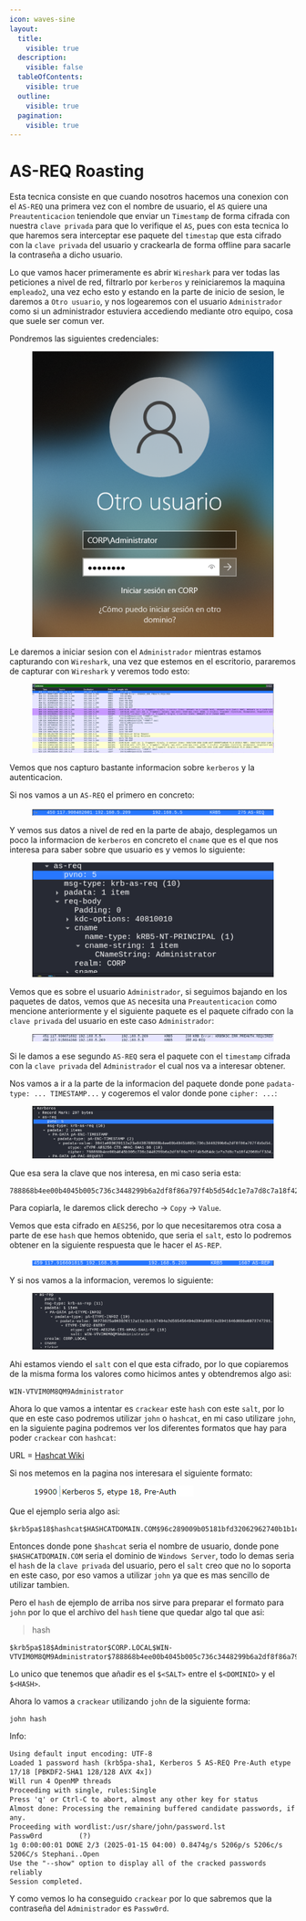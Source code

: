 ```yaml
---
icon: waves-sine
layout:
  title:
    visible: true
  description:
    visible: false
  tableOfContents:
    visible: true
  outline:
    visible: true
  pagination:
    visible: true
---
```


# AS-REQ Roasting

Esta tecnica consiste en que cuando nosotros hacemos una conexion con el `AS-REQ` una primera vez con el nombre de usuario, el `AS` quiere una `Preautenticacion` teniendole que enviar un `Timestamp` de forma cifrada con nuestra `clave privada` para que lo verifique el `AS`, pues con esta tecnica lo que haremos sera interceptar ese paquete del `timestap` que esta cifrado con la `clave privada` del usuario y crackearla de forma offline para sacarle la contraseña a dicho usuario.

Lo que vamos hacer primeramente es abrir `Wireshark` para ver todas las peticiones a nivel de red, filtrarlo por `kerberos` y reiniciaremos la maquina `empleado2`, una vez echo esto y estando en la parte de inicio de sesion, le daremos a `Otro usuario`, y nos logearemos con el usuario `Administrador` como si un administrador estuviera accediendo mediante otro equipo, cosa que suele ser comun ver.

Pondremos las siguientes credenciales:

<figure><img src="../../.gitbook/assets/image (142).png" alt=""><figcaption></figcaption></figure>

Le daremos a iniciar sesion con el `Administrador` mientras estamos capturando con `Wireshark`, una vez que estemos en el escritorio, pararemos de capturar con `Wireshark` y veremos todo esto:

<figure><img src="../../.gitbook/assets/image (143).png" alt=""><figcaption></figcaption></figure>

Vemos que nos capturo bastante informacion sobre `kerberos` y la autenticacion.

Si nos vamos a un `AS-REQ` el primero en concreto:

<figure><img src="../../.gitbook/assets/image (144).png" alt=""><figcaption></figcaption></figure>

Y vemos sus datos a nivel de red en la parte de abajo, desplegamos un poco la informacion de `kerberos` en concreto el `cname` que es el que nos interesa para saber sobre que usuario es y vemos lo siguiente:

<figure><img src="../../.gitbook/assets/image (145).png" alt=""><figcaption></figcaption></figure>

Vemos que es sobre el usuario `Administrador`, si seguimos bajando en los paquetes de datos, vemos que `AS` necesita una `Preautenticacion` como mencione anteriormente y el siguiente paquete es el paquete cifrado con la `clave privada` del usuario en este caso `Administrador`:

<figure><img src="../../.gitbook/assets/image (146).png" alt=""><figcaption></figcaption></figure>

Si le damos a ese segundo `AS-REQ` sera el paquete con el `timestamp` cifrada con la `clave privada` del `Administrador` el cual nos va a interesar obtener.

Nos vamos a ir a la parte de la informacion del paquete donde pone `padata-type: ... TIMESTAMP...` y cogeremos el valor donde pone `cipher: ...`:

<figure><img src="../../.gitbook/assets/image (147).png" alt=""><figcaption></figcaption></figure>

Que esa sera la clave que nos interesa, en mi caso seria esta:

```
788868b4ee00b4045b005c736c3448299b6a2df8f86a797f4b5d54dc1e7a7d8c7a18f42068bff33492b5993176bbf57e5364aa167f5094d7
```

Para copiarla, le daremos click derecho -> `Copy` -> `Value`.

Vemos que esta cifrado en `AES256`, por lo que necesitaremos otra cosa a parte de ese `hash` que hemos obtenido, que seria el `salt`, esto lo podremos obtener en la siguiente respuesta que le hacer el `AS-REP`.

<figure><img src="../../.gitbook/assets/image (148).png" alt=""><figcaption></figcaption></figure>

Y si nos vamos a la informacion, veremos lo siguiente:

<figure><img src="../../.gitbook/assets/image (149).png" alt=""><figcaption></figcaption></figure>

Ahi estamos viendo el `salt` con el que esta cifrado, por lo que copiaremos de la misma forma los valores como hicimos antes y obtendremos algo asi:

```
WIN-VTVIM0M8QM9Administrator
```

Ahora lo que vamos a intentar es `crackear` este `hash` con este `salt`, por lo que en este caso podremos utilizar `john` o `hashcat`, en mi caso utilizare `john`, en la siguiente pagina podremos ver los diferentes formatos que hay para poder `crackear` con `hashcat`:

URL = [Hashcat Wiki](https://hashcat.net/wiki/doku.php?id=example_hashes)

Si nos metemos en la pagina nos interesara el siguiente formato:

<figure><img src="../../.gitbook/assets/image (150).png" alt=""><figcaption></figcaption></figure>

Que el ejemplo seria algo asi:

```
$krb5pa$18$hashcat$HASHCATDOMAIN.COM$96c289009b05181bfd32062962740b1b1ce5f74eb12e0266cde74e81094661addab08c0c1a178882c91a0ed89ae4e0e68d2820b9cce69770
```

Entonces donde pone `$hashcat` seria el nombre de usuario, donde pone `$HASHCATDOMAIN.COM` seria el dominio de `Windows Server`, todo lo demas seria el `hash` de la `clave privada` del usuario, pero el `salt` creo que no lo soporta en este caso, por eso vamos a utilizar `john` ya que es mas sencillo de utilizar tambien.

Pero el `hash` de ejemplo de arriba nos sirve para preparar el formato para `john` por lo que el archivo del `hash` tiene que quedar algo tal que asi:

> hash

```
$krb5pa$18$Administrator$CORP.LOCAL$WIN-VTVIM0M8QM9Administrator$788868b4ee00b4045b005c736c3448299b6a2df8f86a797f4b5d54dc1e7a7d8c7a18f42068bff33492b5993176bbf57e5364aa167f5094d7
```

Lo unico que tenemos que añadir es el `$<SALT>` entre el `$<DOMINIO>` y el `$<HASH>`.

Ahora lo vamos a `crackear` utilizando `john` de la siguiente forma:

```shell
john hash
```

Info:

```
Using default input encoding: UTF-8
Loaded 1 password hash (krb5pa-sha1, Kerberos 5 AS-REQ Pre-Auth etype 17/18 [PBKDF2-SHA1 128/128 AVX 4x])
Will run 4 OpenMP threads
Proceeding with single, rules:Single
Press 'q' or Ctrl-C to abort, almost any other key for status
Almost done: Processing the remaining buffered candidate passwords, if any.
Proceeding with wordlist:/usr/share/john/password.lst
Passw0rd         (?)     
1g 0:00:00:01 DONE 2/3 (2025-01-15 04:00) 0.8474g/s 5206p/s 5206c/s 5206C/s Stephani..Open
Use the "--show" option to display all of the cracked passwords reliably
Session completed. 
```

Y como vemos lo ha conseguido `crackear` por lo que sabremos que la contraseña del `Administrador` es `Passw0rd`.
